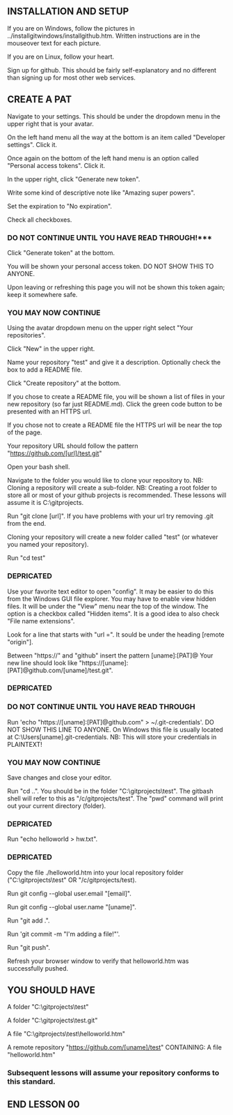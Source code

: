 ## INSTALLATION AND SETUP

If you are on Windows, follow the pictures in ../installgitwindows/installgithub.htm.
 Written instructions are in the mouseover text for each picture.

If you are on Linux, follow your heart.

Sign up for github. This should be fairly self-explanatory and no different than signing up for most other web services.

## CREATE A PAT

Navigate to your settings. This should be under the dropdown menu in the upper right that is your avatar.

On the left hand menu all the way at the bottom is an item called "Developer settings". Click it.

Once again on the bottom of the left hand menu is an option called "Personal access tokens". Click it.

In the upper right, click "Generate new token".

Write some kind of descriptive note like "Amazing super powers".

Set the expiration to "No expiration".

Check all checkboxes.

### DO NOT CONTINUE UNTIL YOU HAVE READ THROUGH!***

Click "Generate token" at the bottom.

You will be shown your personal access token. DO NOT SHOW THIS TO ANYONE.

Upon leaving or refreshing this page you will not be shown this token again; keep it somewhere safe.

### YOU MAY NOW CONTINUE

Using the avatar dropdown menu on the upper right select "Your repositories".

Click "New" in the upper right.

Name your repository "test" and give it a description. Optionally check the box to add a README file.

Click "Create repository" at the bottom.

If you chose to create a README file, you will be shown a list of files in your new repository (so far just README.md).
 Click the green code button to be presented with an HTTPS url.

If you chose not to create a README file the HTTPS url will be near the top of the page.

Your repository URL should follow the pattern "https://github.com/[url]/test.git"

Open your bash shell.

Navigate to the folder you would like to clone your repository to.
 NB: Cloning a repository will create a sub-folder.
 NB: Creating a root folder to store all or most of your github projects is recommended. These lessons will assume it is C:\gitprojects.

Run "git clone [url]".
 If you have problems with your url try removing .git from the end.

Cloning your repository will create a new folder called "test" (or whatever you named your repository).

Run "cd test"

### DEPRICATED
Use your favorite text editor to open "config". It may be easier to do this from the Windows GUI file explorer.
 You may have to enable view hidden files. It will be under the "View" menu near the top of the window. The option is a checkbox called "Hidden items". It is a good idea to also check "File name extensions".

Look for a line that starts with "url =". It sould be under the heading [remote "origin"].

Between "https://" and "github" insert the pattern [uname]:[PAT]@
 Your new line should look like "https://[uname]:[PAT]@github.com/[uname]/test.git".
### DEPRICATED

### DO NOT CONTINUE UNTIL YOU HAVE READ THROUGH

Run 'echo "https://[uname]:[PAT]@github.com" > ~/.git-credentials'. DO NOT SHOW THIS LINE TO ANYONE.
 On Windows this file is usually located at C:\Users\[uname]\.git-credentials.
 NB: This will store your credentials in PLAINTEXT!

### YOU MAY NOW CONTINUE

Save changes and close your editor.

Run "cd ..". You should be in the folder "C:\gitprojects\test".
 The gitbash shell will refer to this as "/c/gitprojects/test". The "pwd" command will print out your current directory (folder).

### DEPRICATED
Run "echo helloworld > hw.txt".
### DEPRICATED

Copy the file ./helloworld.htm into your local repository folder ("C:\gitprojects\test" OR "/c/gitprojects/test).

Run git config --global user.email "[email]".

Run git config --global user.name "[uname]".

Run "git add .".

Run 'git commit -m "I'm adding a file!"'.

Run "git push".

Refresh your browser window to verify that helloworld.htm was successfully pushed.

## YOU SHOULD HAVE

A folder "C:\gitprojects\test"

A folder "C:\gitprojects\test\.git"

A file "C:\gitprojects\test\helloworld.htm"

A remote repository "https://github.com/[uname]/test" CONTAINING:
 A file "helloworld.htm"

### Subsequent lessons will assume your repository conforms to this standard.

## END LESSON 00
